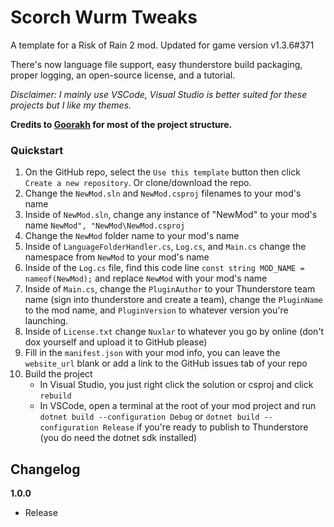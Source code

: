 # Scorch Wurm Tweaks

A template for a Risk of Rain 2 mod. Updated for game version v1.3.6#371

There's now language file support, easy thunderstore build packaging, proper logging, an open-source license, and a tutorial.

*Disclaimer: I mainly use VSCode, Visual Studio is better suited for these projects but I like my themes.*

**Credits to [Goorakh](https://github.com/Goorakh) for most of the project structure.**

### Quickstart

1. On the GitHub repo, select the `Use this template` button then click `Create a new repository`. Or clone/download the repo.
2. Change the `NewMod.sln` and `NewMod.csproj` filenames to your mod's name
3. Inside of `NewMod.sln`, change any instance of "NewMod" to your mod's name `NewMod", "NewMod\NewMod.csproj`
4. Change the `NewMod` folder name to your mod's name
5. Inside of `LanguageFolderHandler.cs`, `Log.cs`, and `Main.cs` change the namespace from `NewMod` to your mod's name
6. Inside of the `Log.cs` file, find this code line `const string MOD_NAME = nameof(NewMod);` and replace `NewMod` with your mod's name
7. Inside of `Main.cs`, change the `PluginAuthor` to your Thunderstore team name (sign into thunderstore and create a team), change the `PluginName` to the mod name, and `PluginVersion` to whatever version you're launching.
8. Inside of `License.txt` change `Nuxlar` to whatever you go by online (don't dox yourself and upload it to GitHub please)
9. Fill in the `manifest.json` with your mod info, you can leave the `website_url` blank or add a link to the GitHub issues tab of your repo
10. Build the project
    - In Visual Studio, you just right click the solution or csproj and click `rebuild`
    - In VSCode, open a terminal at the root of your mod project and run `dotnet build --configuration Debug` or `dotnet build --configuration Release` if you're ready to publish to Thunderstore (you do need the dotnet sdk installed)

## Changelog

**1.0.0**

- Release
